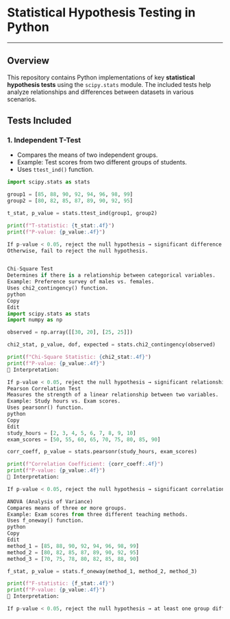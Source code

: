# Statistical Hypothesis Testing in Python
---
## Overview
This repository contains Python implementations of key **statistical hypothesis tests** using the `scipy.stats` module. The included tests help analyze relationships and differences between datasets in various scenarios.

## Tests Included
### 1. **Independent T-Test**
- Compares the means of two independent groups.
- Example: Test scores from two different groups of students.
- Uses `ttest_ind()` function.

```python
import scipy.stats as stats

group1 = [85, 88, 90, 92, 94, 96, 98, 99]
group2 = [80, 82, 85, 87, 89, 90, 92, 95]

t_stat, p_value = stats.ttest_ind(group1, group2)

print(f"T-statistic: {t_stat:.4f}")
print(f"P-value: {p_value:.4f}")

If p-value < 0.05, reject the null hypothesis → significant difference exists.
Otherwise, fail to reject the null hypothesis.


Chi-Square Test
Determines if there is a relationship between categorical variables.
Example: Preference survey of males vs. females.
Uses chi2_contingency() function.
python
Copy
Edit
import scipy.stats as stats
import numpy as np

observed = np.array([[30, 20], [25, 25]])

chi2_stat, p_value, dof, expected = stats.chi2_contingency(observed)

print(f"Chi-Square Statistic: {chi2_stat:.4f}")
print(f"P-value: {p_value:.4f}")
📌 Interpretation:

If p-value < 0.05, reject the null hypothesis → significant relationship exists.
Pearson Correlation Test
Measures the strength of a linear relationship between two variables.
Example: Study hours vs. Exam scores.
Uses pearsonr() function.
python
Copy
Edit
study_hours = [2, 3, 4, 5, 6, 7, 8, 9, 10]
exam_scores = [50, 55, 60, 65, 70, 75, 80, 85, 90]

corr_coeff, p_value = stats.pearsonr(study_hours, exam_scores)

print(f"Correlation Coefficient: {corr_coeff:.4f}")
print(f"P-value: {p_value:.4f}")
📌 Interpretation:

If p-value < 0.05, reject the null hypothesis → significant correlation exists.

ANOVA (Analysis of Variance)
Compares means of three or more groups.
Example: Exam scores from three different teaching methods.
Uses f_oneway() function.
python
Copy
Edit
method_1 = [85, 88, 90, 92, 94, 96, 98, 99]
method_2 = [80, 82, 85, 87, 89, 90, 92, 95]
method_3 = [70, 75, 78, 80, 82, 85, 88, 90]

f_stat, p_value = stats.f_oneway(method_1, method_2, method_3)

print(f"F-statistic: {f_stat:.4f}")
print(f"P-value: {p_value:.4f}")
📌 Interpretation:

If p-value < 0.05, reject the null hypothesis → at least one group differs significantly.
